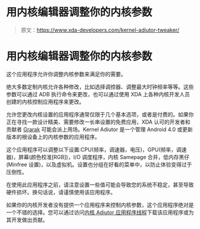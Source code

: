 # 用内核编辑器调整你的内核参数

> 原文：<https://www.xda-developers.com/kernel-adiutor-tweaker/>

# 用内核编辑器调整你的内核参数

这个应用程序允许你调整内核参数来满足你的需要。

绝大多数定制内核允许各种修改，比如选择调控器、调整最大时钟频率等等。这些参数可以通过 ADB 执行命令来更改，也可以通过使用 XDA 上各种内核开发人员创建的内核控制应用程序来更改。

允许您更改内核设置的应用程序通常仅限于几个基本选项，或者是付费的。如果你正在寻找一款设计精美、需要修改一长串设置的免费应用，XDA 认可的开发者和贡献者 [Grarak](http://forum.xda-developers.com/member.php?u=4443334) 可能会派上用场。Kernel Adiutor 是一个管理 Android 4.0 或更新版本的根设备上的内核参数的应用程序。

这个应用程序可以调整以下设置:CPU(频率，调速器，电压)，GPU(频率，调速器)，屏幕(颜色校准[RGB])，I/O 调度程序，内核 Samepage 合并，低内存黑仔(Minfree 设置)，以及虚拟机。设置也分组在好看的菜单中，以防止体验变得过于压倒性。

在使用此应用程序之前，请注意设置一些值可能会导致您的系统不稳定，甚至导致硬件损坏。换句话说，请谨慎使用该应用程序。

如果你的内核开发者没有提供一个应用程序来控制内核参数，这个应用程序绝对是一个不错的选择。您可以通过访问[内核 Adiutor 应用程序线程](http://forum.xda-developers.com/android/apps-games/app-kernel-adiutor-t2986129)下载该应用程序或为其开发做出贡献。